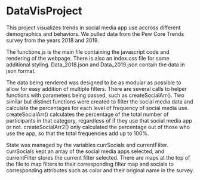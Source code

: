 # DataVisProject
This project visualizes trends in social media app use accross different demographics and behaviors. We pulled data from the Pew Core Trends survey from the years 2018 and 2019.

The functions.js is the main file containing the javascript code and rendering of the webpage. There is also an index.css file for some additional styling. Data_2018.json and Data_2019.json contain the data in json format.

The data being rendered was designed to be as modular as possible to allow for easy addition of multiple filters. There are several calls to helper functions with parameters being passed, such as createSocialArr(). Two similar but distinct functions were created to filter the social media data and calculate the percentages for each level of frequency of social media use. createSocialArr() calculates the percentage of the total number of participants in that category, regardless of if they use that social media app or not. createSocialArr2() only calculated the percentage out of those who use the app, so that the total frequencies add up to 100%.

State was managed by the variables currSocials and currentFilter. currSocials kept an array of the social media apps selected, and currentFilter stores the current filter selected. There are maps at the top of the file to map filters to their corresponding filter map and socials to corresponding attributes such as color and their original name in the survey.
